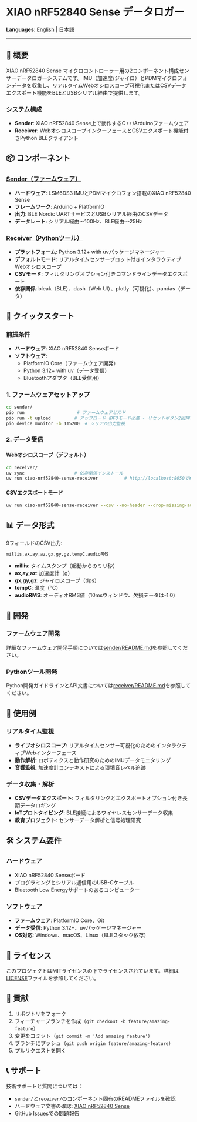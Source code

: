 # XIAO nRF52840 Sense データロガー

<!-- Language Switcher -->
**Languages**: [English](./README.md) | [日本語](./README.ja.md)

---

## 🚀 概要

XIAO nRF52840 Sense マイクロコントローラー用の2コンポーネント構成センサーデータロガーシステムです。IMU（加速度/ジャイロ）とPDMマイクロフォンデータを収集し、リアルタイムWebオシロスコープ可視化またはCSVデータエクスポート機能をBLEとUSBシリアル経由で提供します。

### システム構成

- **Sender**: XIAO nRF52840 Sense上で動作するC++/Arduinoファームウェア
- **Receiver**: WebオシロスコープインターフェースとCSVエクスポート機能付きPython BLEクライアント

## 📦 コンポーネント

### [Sender（ファームウェア）](./sender/)
- **ハードウェア**: LSM6DS3 IMUとPDMマイクロフォン搭載のXIAO nRF52840 Sense
- **フレームワーク**: Arduino + PlatformIO
- **出力**: BLE Nordic UARTサービスとUSBシリアル経由のCSVデータ
- **データレート**: シリアル経由〜100Hz、BLE経由〜25Hz

### [Receiver（Pythonツール）](./receiver/)
- **プラットフォーム**: Python 3.12+ with uvパッケージマネージャー
- **デフォルトモード**: リアルタイムセンサープロット付きインタラクティブWebオシロスコープ
- **CSVモード**: フィルタリングオプション付きコマンドラインデータエクスポート
- **依存関係**: bleak（BLE）、dash（Web UI）、plotly（可視化）、pandas（データ）

## 🚀 クイックスタート

### 前提条件

- **ハードウェア**: XIAO nRF52840 Senseボード
- **ソフトウェア**: 
  - PlatformIO Core（ファームウェア開発）
  - Python 3.12+ with uv（データ受信）
  - Bluetoothアダプタ（BLE受信用）

### 1. ファームウェアセットアップ

```bash
cd sender/
pio run                    # ファームウェアビルド
pio run -t upload         # アップロード（DFUモード必要 - リセットボタン2回押し）
pio device monitor -b 115200  # シリアル出力監視
```

### 2. データ受信

#### Webオシロスコープ（デフォルト）
```bash
cd receiver/
uv sync                   # 依存関係インストール
uv run xiao-nrf52840-sense-receiver          # http://localhost:8050でWebインターフェース起動
```

#### CSVエクスポートモード
```bash
uv run xiao-nrf52840-sense-receiver --csv --no-header --drop-missing-audio
```

## 📊 データ形式

9フィールドのCSV出力:
```
millis,ax,ay,az,gx,gy,gz,tempC,audioRMS
```

- **millis**: タイムスタンプ（起動からのミリ秒）
- **ax,ay,az**: 加速度計（g）
- **gx,gy,gz**: ジャイロスコープ（dps）  
- **tempC**: 温度（°C）
- **audioRMS**: オーディオRMS値（10msウィンドウ、欠損データは-1.0）

## 🔧 開発

### ファームウェア開発
詳細なファームウェア開発手順については[sender/README.md](./sender/README.md)を参照してください。

### Pythonツール開発  
Python開発ガイドラインとAPI文書については[receiver/README.md](./receiver/README.md)を参照してください。

## 🎯 使用例

### リアルタイム監視
- **ライブオシロスコープ**: リアルタイムセンサー可視化のためのインタラクティブWebインターフェース
- **動作解析**: ロボティクスと動作研究のためのIMUデータモニタリング
- **音響監視**: 加速度計コンテキストによる環境音レベル追跡

### データ収集・解析
- **CSVデータエクスポート**: フィルタリングとエクスポートオプション付き長期データロギング
- **IoTプロトタイピング**: BLE接続によるワイヤレスセンサーデータ収集
- **教育プロジェクト**: センサーデータ解析と信号処理研究

## 🛠 システム要件

### ハードウェア
- XIAO nRF52840 Senseボード
- プログラミングとシリアル通信用のUSB-Cケーブル
- Bluetooth Low Energyサポートのあるコンピューター

### ソフトウェア
- **ファームウェア**: PlatformIO Core、Git
- **データ受信**: Python 3.12+、uvパッケージマネージャー
- **OS対応**: Windows、macOS、Linux（BLEスタック依存）

## 📄 ライセンス

このプロジェクトはMITライセンスの下でライセンスされています。詳細は[LICENSE](LICENSE)ファイルを参照してください。

## 🤝 貢献

1. リポジトリをフォーク
2. フィーチャーブランチを作成（`git checkout -b feature/amazing-feature`）
3. 変更をコミット（`git commit -m 'Add amazing feature'`）
4. ブランチにプッシュ（`git push origin feature/amazing-feature`）
5. プルリクエストを開く

## 📞 サポート

技術サポートと質問については：
- `sender/`と`receiver/`のコンポーネント固有のREADMEファイルを確認
- ハードウェア文書の確認: [XIAO nRF52840 Sense](https://wiki.seeedstudio.com/XIAO_BLE_Sense/)
- GitHub Issuesでの問題報告
